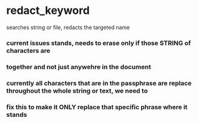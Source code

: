 # redact_keyword
searches string or file, redacts the targeted name

### current issues stands, needs to erase only if those STRING of characters are 
### together and not just anywehre in the document 

### currently all characters that are in the passphrase are replace throughout the whole string or text, we need to 
### fix this to make it ONLY replace that specific phrase where it stands
